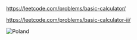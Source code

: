 https://leetcode.com/problems/basic-calculator/

https://leetcode.com/problems/basic-calculator-ii/

![Poland](https://www.allenovery.com/global/-/media/allenovery/1_images/locations/europe/poland/ao_hero_image_m01_countries_europe_warsaw.jpg "Poland")

